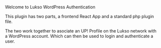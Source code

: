 
Welcome to Lukso WordPress Authentication

This plugin has two parts, a frontend React App and a standard php plugin file.

The two work together to asociate an UP! Profile on the Lukso network with a WordPress account. Which can then be used to login and authenticate a user.